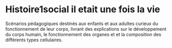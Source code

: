 # Histoire1social il etait une fois la vie
Scénarios pédagogiques destinés aux enfants et aux adultes curieux du fonctionnement de leur corps, livrant des explications sur le développement du corps humain, le fonctionnement des organes et et la composition des différents types cellulaires.
